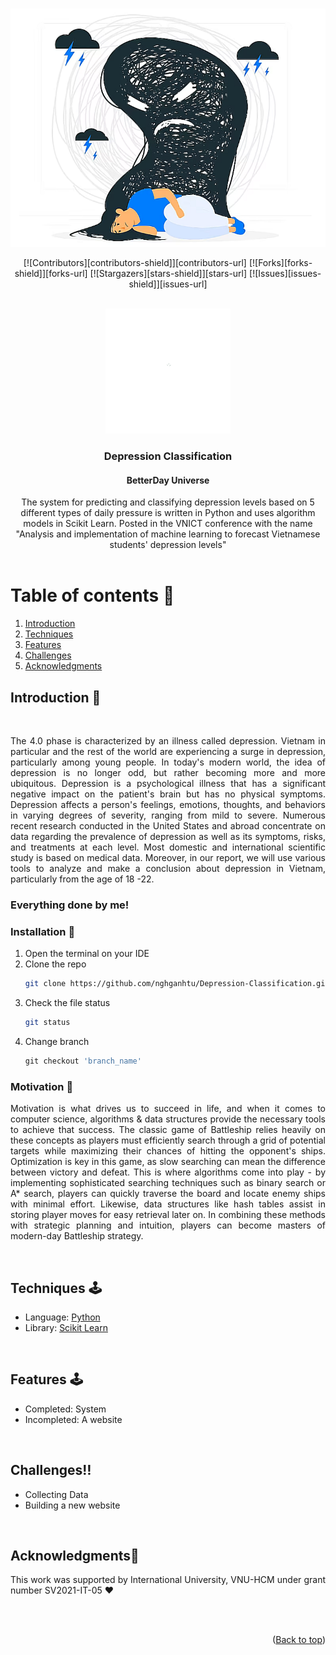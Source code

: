 # <div id="top" align ="center">
<img src="./assets/img/img1.png" alt="Banner">
</div>

<div align="center">

[![Contributors][contributors-shield]][contributors-url]
[![Forks][forks-shield]][forks-url]
[![Stargazers][stars-shield]][stars-url]
[![Issues][issues-shield]][issues-url]

</div>

<!-- PROJECT LOGO -->
<br />
<div align="center">
  <a href="https://github.com/nghganhtu/Depression-Classification">
    <img src="./assets/img/Logo.png" alt="Logo" width="200" height="200">
  </a>

  <h3 align="center">Depression Classification</h3>
  <h4 align="center">BetterDay Universe</h4>

  <p align="center">
    The system for predicting and classifying depression levels based on 5 different types of daily pressure is written in Python and uses algorithm models in Scikit Learn. Posted in the VNICT conference with the name "Analysis and implementation of machine learning to forecast Vietnamese students' depression levels"
    <br />
    <br />
    <!-- <a href="https://youtu.be/iLo5E-07aY0">View Demo</a> -->
  </p>
</div>

<!-- TABLE OF CONTENTS -->
# Table of contents :round_pushpin:
1. [Introduction](#Introduction)
2. [Techniques](#Techniques)
3. [Features](#Features)
4. [Challenges](#Challenges)
5. [Acknowledgments](#Acknowledgments)

## Introduction <a name="Introduction"></a> :bricks:

<div align="center">
<img src="screenshots/Intro.gif" alt="">
</div>

<div style="text-align:justify">

The 4.0 phase is characterized by an illness called depression. Vietnam in particular and the rest of the world are experiencing a surge in depression, particularly among young people. In today's modern world, the idea of depression is no longer odd, but rather becoming more and more ubiquitous. Depression is a psychological illness that has a significant negative impact on the patient's brain but has no physical symptoms. Depression affects a person's feelings, emotions, thoughts, and behaviors in varying degrees of severity, ranging from mild to severe. Numerous recent research conducted in the United States and abroad concentrate on data regarding the prevalence of depression as well as its symptoms, risks, and treatments at each level. Most domestic and international scientific study is based on medical data. Moreover, in our report, we will use various tools to analyze and make a conclusion about depression in Vietnam, particularly from the age of 18 -22.

</div>

### Everything done by me!


### Installation :dart: 

1. Open the terminal on your IDE
2. Clone the repo
   ```sh
   git clone https://github.com/nghganhtu/Depression-Classification.git
   ```
3. Check the file status
   ```sh
   git status
   ```
4. Change branch
   ```js
   git checkout 'branch_name'
   ```

### Motivation :mechanical_arm:

<div style="text-align:justify">

Motivation is what drives us to succeed in life, and when it comes to computer science, algorithms & data structures provide the necessary tools to achieve that success. The classic game of Battleship relies heavily on these concepts as players must efficiently search through a grid of potential targets while maximizing their chances of hitting the opponent's ships. Optimization is key in this game, as slow searching can mean the difference between victory and defeat. This is where algorithms come into play - by implementing sophisticated searching techniques such as binary search or A* search, players can quickly traverse the board and locate enemy ships with minimal effort. Likewise, data structures like hash tables assist in storing player moves for easy retrieval later on. In combining these methods with strategic planning and intuition, players can become masters of modern-day Battleship strategy.

</div>


<br />

## Techniques <a name="Techniques"></a>:joystick:
- Language: [Python](https://www.python.org)
- Library: [Scikit Learn](https://scikit-learn.org/stable/)


<br />



<!-- FEATURES -->
## Features <a name="Features"></a>:joystick: 
- Completed: System
- Incompleted: A website 
<br />

<!-- CHALLENGES -->
## Challenges<a name="Challenges">:bangbang:

- Collecting Data
- Building a new website
<br />
	
## Acknowledgments<a name="Acknowledgments">:brain:
<div style="text-align:justify">

This work was supported by International University,
VNU-HCM under grant number SV2021-IT-05 :heart:

</div>

<br />





<br />

<p align="right">(<a href="#top">Back to top</a>)</p>

